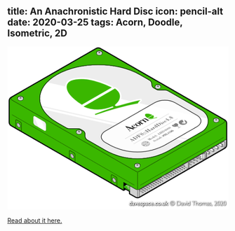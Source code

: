 title: An Anachronistic Hard Disc
icon: pencil-alt
date: 2020-03-25
tags: Acorn, Doodle, Isometric, 2D
----

<!-- begin summary -->

![Acorn branded hard disc](../doodles/acornhdd/acornhdd.v6t.png)

[Read about it here.](../doodles/acornhdd.html)

<!-- end summary -->
